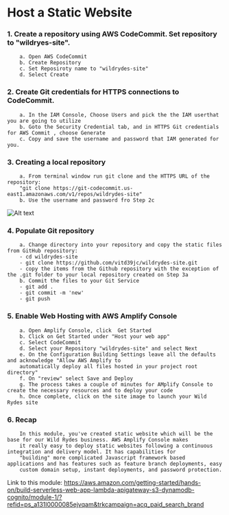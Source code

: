 # Host a Static Website

### 1. Create a repository using AWS CodeCommit. Set repository to "wildryes-site". 
        a. Open AWS CodeCommit
        b. Create Repository
        c. Set Reposiroty name to "wildrydes-site"
        d. Select Create
  
### 2. Create Git credentials for HTTPS connections to CodeCommit.
        a. In the IAM Console, Choose Users and pick the the IAM userthat you are going to utilize
        b. Goto the Security Credential tab, and in HTTPS Git credentials for AWS Commit , choose Generate
        c. Copy and save the username and password that IAM generated for you.
        
### 3. Creating a local repository
        a. From terminal window run git clone and the HTTPS URL of the repository:
        "git clone https://git-codecommit.us-east1.amazonaws.com/v1/repos/wildrydes-site"
        b. Use the username and password fro Step 2c

<img src="Step5.png" alt="Alt text">        
      
### 4. Populate Git repository
        a. Change directory into your repository and copy the static files from GitHub repository:
        - cd wildrydes-site
        - git clone https://github.com/vitd39jc/wildrydes-site.git
        - copy the items from the Github repository with the exception of the .git folder to your local repository created on Step 3a
        b. Commit the files to your Git Service
        - git add .
        - git commit -m 'new'
        - git push
        
### 5. Enable Web Hosting with AWS Amplify Console
        a. Open Amplify Console, click  Get Started
        b. Click on Get Started under "Host your web app"
        c. Select CodeCommit
        d. Select your Repository "wildrydes-site" and select Next
        e. On the Configuration Building Settings leave all the defaults and acknowledge "Allow AWS Amplify to 
        automatically deploy all files hosted in your project root directory"
        f. On "review" select Save and Deploy
        g. The process takes a couple of minutes for AMplify Console to create the necessary resources and to deploy your code
        h. Once complete, click on the site image to launch your Wild Rydes site
        
### 6. Recap
        In this module, you've created static website which will be the base for our Wild Rydes business. AWS Amplify Console makes
        it really easy to deploy static websites following a continuous integration and delivery model. It has capabilities for 
        "building" more complicated Javascript framework based applications and has features such as feature branch deployments, easy 
        custom domain setup, instant deployments, and password protection.

Link to this module: https://aws.amazon.com/getting-started/hands-on/build-serverless-web-app-lambda-apigateway-s3-dynamodb-cognito/module-1/?refid=ps_a131l0000085ejvqam&trkcampaign=acq_paid_search_brand
